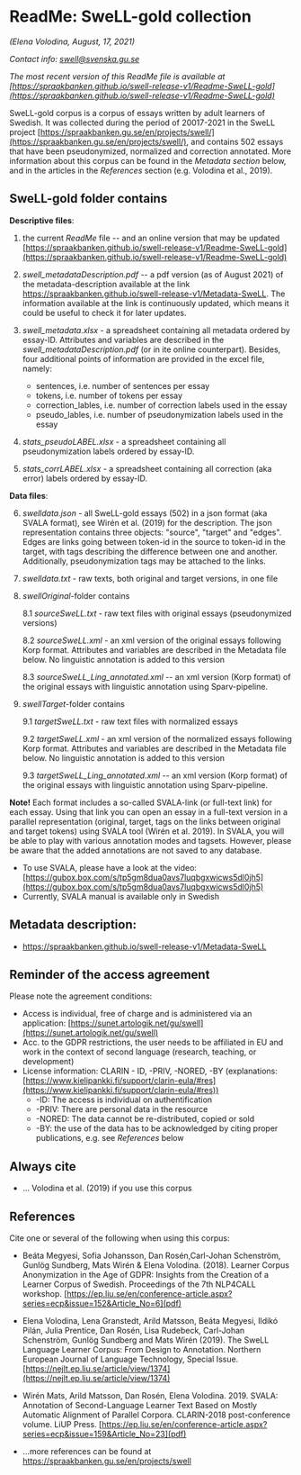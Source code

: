 # ReadMe: SweLL-gold collection
*(Elena Volodina, August, 17, 2021)*

*Contact info: swell@svenska.gu.se*

*The most recent version of this ReadMe file is available at [https://spraakbanken.github.io/swell-release-v1/Readme-SweLL-gold](https://spraakbanken.github.io/swell-release-v1/Readme-SweLL-gold)*

SweLL-gold corpus is a corpus of essays written by adult learners of Swedish. It was collected during the period of 20017-2021 in the SweLL project [https://spraakbanken.gu.se/en/projects/swell/](https://spraakbanken.gu.se/en/projects/swell/), and contains 502 essays that have been pseudonymized, normalized and correction annotated. 
More information about this corpus can be found in the *Metadata section* below, and in the articles in the *References* section (e.g. Volodina et al., 2019).


## SweLL-gold folder contains
**Descriptive files**:
1. the current *ReadMe* file -- and an online version that may be updated [https://spraakbanken.github.io/swell-release-v1/Readme-SweLL-gold](https://spraakbanken.github.io/swell-release-v1/Readme-SweLL-gold)
2. *swell_metadataDescription.pdf* -- a pdf version (as of August 2021) of the metadata-description available at the link https://spraakbanken.github.io/swell-release-v1/Metadata-SweLL. The information available at the link is continuously updated, which means it could be useful to check it for later updates.
3. *swell_metadata.xlsx* - a spreadsheet containing all metadata ordered by essay-ID. Attributes and variables are described in the *swell_metadataDescription.pdf* (or in ite online counterpart). Besides, four additional points of information are provided in the excel file, namely:
    * sentences, i.e. number of sentences per essay
    * tokens, i.e. number of tokens per essay
    * correction_lables, i.e. number of correction labels used in the essay
    * pseudo_lables, i.e. number of pseudonymization labels used in the essay

4. *stats_pseudoLABEL.xlsx* - a spreadsheet containing all pseudonymization labels ordered by essay-ID.
5. *stats_corrLABEL.xlsx* - a spreadsheet containing all correction (aka error) labels ordered by essay-ID.

**Data files**:

6. *swelldata.json* - all SweLL-gold essays (502) in a json format (aka SVALA format), see Wirén et al. (2019) for the description. The json representation contains three objects: "source", "target" and "edges". Edges are links going between token-id in the source to token-id in the target, with tags describing the difference between one and another. Additionally, pseudonymization tags may be attached to the links.
7.  *swelldata.txt* - raw texts, both  original and target versions, in one file 
8. *swellOriginal*-folder contains
    
    8.1 *sourceSweLL.txt* - raw text files with original essays (pseudonymized versions)
    
    8.2 *sourceSweLL.xml* - an xml version of the original essays following Korp format. Attributes and variables are described in the Metadata file below. No linguistic annotation is added to this version
    
    8.3 *sourceSweLL_Ling_annotated.xml* -- an xml version (Korp format) of the original essays with linguistic annotation using Sparv-pipeline.
9. *swellTarget*-folder contains  
  
    9.1 *targetSweLL.txt* - raw text files with normalized essays
    
    9.2 *targetSweLL.xml* - an xml version of the normalized essays following Korp format. Attributes and variables are described in the Metadata file below. No linguistic annotation is added to this version
    
    9.3 *targetSweLL_Ling_annotated.xml* -- an xml version (Korp format) of the original essays with linguistic annotation using Sparv-pipeline.
 

**Note!** Each format includes a so-called SVALA-link (or full-text link) for each essay. Using that link you can open an essay in a full-text version in a parallel representation (original, target, tags on the links between original and target tokens) using SVALA tool (Wirén et al. 2019). In SVALA, you will be able to play with various annotation modes and tagsets. However, please be aware that the added annotations are not saved to any database. 

* To use SVALA, please have a look at the video: [https://gubox.box.com/s/tp5gm8dua0avs7luqbgxwicws5dl0jh5](https://gubox.box.com/s/tp5gm8dua0avs7luqbgxwicws5dl0jh5)
* Currently, SVALA manual is available only in Swedish 

## Metadata description:
* https://spraakbanken.github.io/swell-release-v1/Metadata-SweLL

## Reminder of the access agreement
Please note the agreement conditions: 
* Access is individual, free of charge and is administered via an application: [https://sunet.artologik.net/gu/swell](https://sunet.artologik.net/gu/swell)
* Acc. to the GDPR restrictions, the user needs to be affiliated in EU and work in the context of second language (research, teaching, or development)
* License information: CLARIN - ID, -PRIV, -NORED, -BY (explanations: [https://www.kielipankki.fi/support/clarin-eula/#res](https://www.kielipankki.fi/support/clarin-eula/#res))
   * -ID: The access is individual on authentification
   * -PRIV: There are personal data in the resource
   * -NORED: The data cannot be re-distributed, copied or sold
   * -BY: the use of the data has to be acknowledged by citing proper publications, e.g. see *References* below

## Always cite 
* ... Volodina et al. (2019) if you use this corpus

## References
Cite one or several of the following when using this corpus:

* Beáta Megyesi, Sofia Johansson, Dan Rosén,Carl-Johan Schenström, Gunlög Sundberg, Mats Wirén & Elena Volodina. (2018). Learner Corpus Anonymization in the Age of GDPR: Insights from the Creation of a Learner Corpus of Swedish. Proceedings of the 7th NLP4CALL workshop. [https://ep.liu.se/en/conference-article.aspx?series=ecp&issue=152&Article_No=6](pdf)

* Elena Volodina, Lena Granstedt, Arild Matsson, Beáta Megyesi, Ildikó Pilán, Julia Prentice, Dan Rosén, Lisa Rudebeck, Carl-Johan Schenström, Gunlög Sundberg and Mats Wirén (2019). The SweLL Language Learner Corpus: From Design to Annotation. Northern European Journal of Language Technology, Special Issue. [https://nejlt.ep.liu.se/article/view/1374](https://nejlt.ep.liu.se/article/view/1374)

* Wirén Mats, Arild Matsson, Dan Rosén, Elena Volodina. 2019. SVALA: Annotation of Second-Language Learner Text Based on Mostly Automatic Alignment of Parallel Corpora. CLARIN-2018 post-conference volume. LiUP Press. [https://ep.liu.se/en/conference-article.aspx?series=ecp&issue=159&Article_No=23](pdf)

* ...more references can be found at https://spraakbanken.gu.se/en/projects/swell

